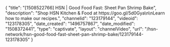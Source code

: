 {
    "title": "[1508522766] HSN | Good Food Fast: Sheet Pan Shrimp Bake",
    "description": "Shop HSN Kitchen & Food at https:\/\/goo.gl\/5d0Gya\n\nLearn how to make our recipes.",
    "channelid": "123179144",
    "videoid": "123178305",
    "date_created": "1496757867",
    "date_modified": "1508372441",
    "type": "captivate",
    "layout": "channelVideo",
    "url": "\/hsn-network\/hsn-good-food-fast-sheet-pan-shrimp-bake\/123179144-123178305"
}